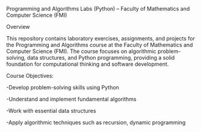 Programming and Algorithms Labs (Python) – Faculty of Mathematics and Computer Science (FMI)

Overview

This repository contains laboratory exercises, assignments, and projects for the Programming and Algorithms course at the Faculty of Mathematics and Computer Science (FMI). The course focuses on algorithmic problem-solving, data structures, and Python programming, providing a solid foundation for computational thinking and software development.

Course Objectives:

-Develop problem-solving skills using Python

-Understand and implement fundamental algorithms

-Work with essential data structures

-Apply algorithmic techniques such as recursion, dynamic programming
